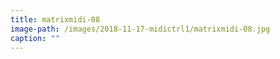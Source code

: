 ```yaml
---
title: matrixmidi-08
image-path: /images/2018-11-17-midictrl1/matrixmidi-08.jpg
caption: ""
---
```

